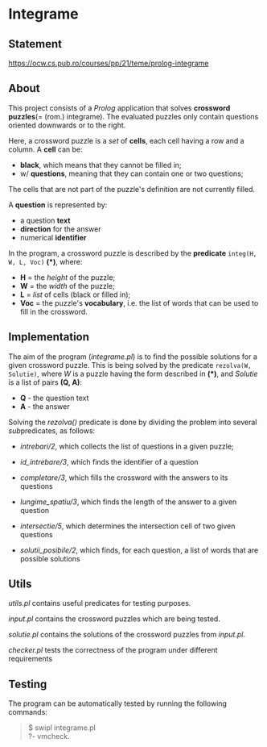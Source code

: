# Integrame

## Statement

https://ocw.cs.pub.ro/courses/pp/21/teme/prolog-integrame

## About

This project consists of a *Prolog* application that solves **crossword puzzles**(= (rom.) integrame). The evaluated puzzles only contain questions oriented downwards or to the right.

Here, a crossword puzzle is a *set* of **cells**, each cell having a row and a column. A **cell** can be:
- **black**, which means that they cannot be filled in;
- w/ **questions**, meaning that they can contain one or two questions;

The cells that are not part of the puzzle's definition are not currently filled.

A **question** is represented by:
- a question **text**
- **direction** for the answer
- numerical **identifier**

In the program, a crossword puzzle is described by the **predicate** `integ(H, W, L, Voc)` **(\*)**, where:

- **H** = the *height* of the puzzle;
- **W** = the *width*  of the puzzle;
- **L** = *list* of cells (black or filled in);
- **Voc** = the puzzle's **vocabulary**, i.e. the list of words that can be used to fill in the crossword.

## Implementation

The aim of the program (*integrame.pl*) is to find the possible solutions for a given crossword puzzle. This is being solved by the predicate `rezolva(W, Solutie)`, where *W* is a puzzle having the form described in **(\*)**, and *Solutie* is a list of pairs **(Q, A)**:
- **Q** - the question text
- **A** - the answer

Solving the *rezolva()* predicate is done by dividing the problem into several *sub*predicates, as follows:

- *intrebari/2*, which collects the list of questions in a given puzzle;
- *id_intrebare/3*, which finds the identifier of a question
- *completare/3*, which fills the crossword with the answers to its questions

- *lungime_spatiu/3*, which finds the length of the answer to a given question
- *intersectie/5*, which determines the intersection cell of two given questions

- *solutii_posibile/2*, which finds, for each question, a list of words that are possible solutions

## Utils

*utils.pl* contains useful predicates for testing purposes.

*input.pl* contains the crossword puzzles which are being tested.

*solutie.pl* contains the solutions of the crossword puzzles from *input.pl*.

*checker.pl* tests the correctness of the program under different requirements

## Testing

The program can be automatically tested by running the following commands:

> $ swipl integrame.pl\
?- vmcheck.
